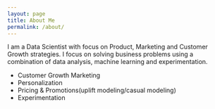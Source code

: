 ```yaml
---
layout: page
title: About Me
permalink: /about/
---
```


I am a Data Scientist with focus on Product, Marketing and Customer Growth strategies. I focus on solving business problems using a combination of data analysis, machine learning and experimentation.

* Customer Growth Marketing  
* Personalization   
* Pricing & Promotions(uplift modeling/casual modeling)      
* Experimentation   
